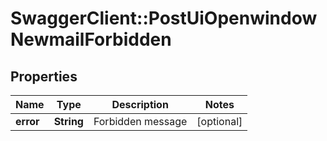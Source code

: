 # SwaggerClient::PostUiOpenwindowNewmailForbidden

## Properties
Name | Type | Description | Notes
------------ | ------------- | ------------- | -------------
**error** | **String** | Forbidden message | [optional] 



